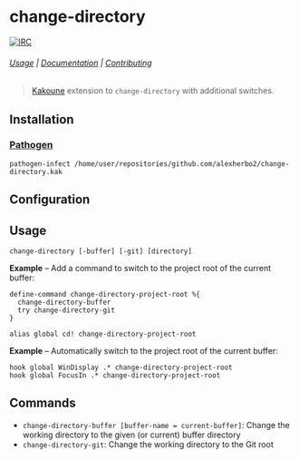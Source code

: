 # change-directory

[![IRC][IRC Badge]][IRC]

###### [Usage](#usage) | [Documentation](#commands) | [Contributing](CONTRIBUTING)

> [Kakoune] extension to `change-directory` with additional switches.

## Installation

### [Pathogen]

``` kak
pathogen-infect /home/user/repositories/github.com/alexherbo2/change-directory.kak
```

## Configuration

## Usage

```
change-directory [-buffer] [-git] [directory]
```

**Example** – Add a command to switch to the project root of the current buffer:

``` kak
define-command change-directory-project-root %{
  change-directory-buffer
  try change-directory-git
}

alias global cd! change-directory-project-root
```

**Example** – Automatically switch to the project root of the current buffer:

``` kak
hook global WinDisplay .* change-directory-project-root
hook global FocusIn .* change-directory-project-root
```

## Commands

- `change-directory-buffer [buffer-name = current-buffer]`: Change the working directory to the given (or current) buffer directory
- `change-directory-git`: Change the working directory to the Git root

[Kakoune]: https://kakoune.org
[IRC]: https://webchat.freenode.net?channels=kakoune
[IRC Badge]: https://img.shields.io/badge/IRC-%23kakoune-blue.svg
[Pathogen]: https://github.com/alexherbo2/pathogen.kak
